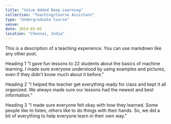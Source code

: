 ```yaml
---
title: "Value Added Deep Learning"
collection: "Teaching/Course Assistant"
type: "Undergraduate Course"
venue: 
date: 2014-01-01
location: "Chennai, India"
---
```


This is a description of a teaching experience. You can use markdown like any other post.

Heading 1
"I gave fun lessons to 22 students about the basics of machine learning. I made sure everyone understood by using examples and pictures, even if they didn't know much about it before."

Heading 2
"I helped the teacher get everything ready for class and kept it all organized. We always made sure our lessons had the newest and best information."

Heading 3
"I made sure everyone felt okay with how they learned. Some people like to listen, others like to do things with their hands. So, we did a bit of everything to help everyone learn in their own way."